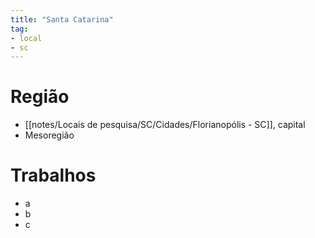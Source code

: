 ```yaml
---
title: "Santa Catarina"
tag:
- local
- sc
---
```


# Região
- [[notes/Locais de pesquisa/SC/Cidades/Florianopólis - SC]], capital
- Mesoregião

# Trabalhos
- a
- b
- c